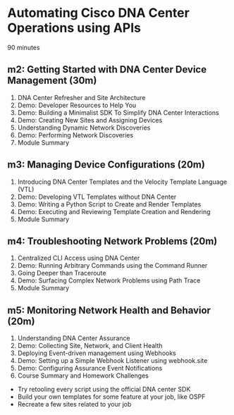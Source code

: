 # Automating Cisco DNA Center Operations using APIs
90 minutes

## m2: Getting Started with DNA Center Device Management (30m)
1. DNA Center Refresher and Site Architecture
2. Demo: Developer Resources to Help You
3. Demo: Building a Minimalist SDK To Simplify DNA Center Interactions
4. Demo: Creating New Sites and Assigning Devices
5. Understanding Dynamic Network Discoveries
6. Demo: Performing Network Discoveries
7. Module Summary
 
## m3: Managing Device Configurations (20m)
1. Introducing DNA Center Templates and the Velocity Template Language (VTL)
2. Demo: Developing VTL Templates without DNA Center
3. Demo: Writing a Python Script to Create and Render Templates
4. Demo: Executing and Reviewing Template Creation and Rendering
5. Module Summary

## m4: Troubleshooting Network Problems (20m)
1. Centralized CLI Access using DNA Center
2. Demo: Running Arbitrary Commands using the Command Runner
3. Going Deeper than Traceroute
4. Demo: Surfacing Complex Network Problems using Path Trace
5. Module Summary

## m5: Monitoring Network Health and Behavior (20m)
1. Understanding DNA Center Assurance
2. Demo: Collecting Site, Network, and Client Health
3. Deploying Event-driven management using Webhooks
4. Demo: Setting up a Simple Webhook Listener using webhook.site
5. Demo: Configuring Assurance Event Notifications
6. Course Summary and Homework Challenges
  - Try retooling every script using the official DNA center SDK
  - Build your own templates for some feature at your job, like OSPF
  - Recreate a few sites related to your job
